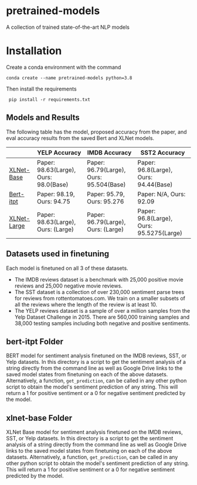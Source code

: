 # pretrained-models
A collection of trained state-of-the-art NLP models

# Installation
Create a conda environment with the command 

    conda create --name pretrained-models python=3.8

Then install the requirements

     pip install -r requirements.txt

## Models and Results
The following table has the model, proposed accuracy from the paper, and eval accuracy results from the saved Bert and XLNet models.

|                                                     | YELP Accuracy                      | IMDB Accuracy                           | SST2 Accuracy                            |
|-----------------------------------------------------|------------------------------------|-----------------------------------------|------------------------------------------|
|  [XLNet-Base](https://arxiv.org/pdf/1906.08237.pdf) | Paper: 98.63(Large), Ours: 98.0(Base)  | Paper: 96.79(Large), Ours: 95.504(Base) | Paper: 96.8(Large), Ours: 94.44(Base)    |
|  [Bert-itpt](https://arxiv.org/pdf/1905.05583.pdf)  | Paper: 98.19, Ours: 94.75            | Paper: 95.79, Ours: 95.276              | Paper: N/A, Ours: 92.09                    |
| [XLNet-Large](https://arxiv.org/pdf/1906.08237.pdf) | Paper: 98.63(Large), Ours: (Large) | Paper: 96.79(Large), Ours: (Large)      | Paper: 96.8(Large), Ours: 95.5275(Large) |

## Datasets used in finetuning
Each model is finetuned on all 3 of these datasets.
* The IMDB reviews dataset is a benchmark with 25,000 positive movie reviews and 25,000 negative movie reviews.
* The SST dataset is a collection of over 230,000 sentiment parse trees for reviews from rottentomatoes.com.  We train on a smaller subsets of all the reviews where the length of the review is at least 10.
* The YELP reviews dataset is a sample of over a million samples from the Yelp Dataset Challenge in 2015.  There are 560,000 training samples and 38,000 testing samples including both negative and positive sentiments.


## bert-itpt Folder
BERT model for sentiment analysis finetuned on the IMDB reviews, SST, or Yelp datasets.
In this directory is a script to get the sentiment analysis of a string directly from the command line as well as Google Drive links to the saved model states from finetuning on each of the above datasets.
Alternatively, a function, `get_prediction`, can be called in any other python script to obtain the model's sentiment prediction of any string. This will return a 1 for positive sentiment or a 0 for negative sentiment predicted by the model.

## xlnet-base Folder
XLNet Base model for sentiment analysis finetuned on the IMDB reviews, SST, or Yelp datasets.
In this directory is a script to get the sentiment analysis of a string directly from the command line as well as Google Drive links to the saved model states from finetuning on each of the above datasets.
Alternatively, a function, `get_prediction`, can be called in any other python script to obtain the model's sentiment prediction of any string. This will return a 1 for positive sentiment or a 0 for negative sentiment predicted by the model.
